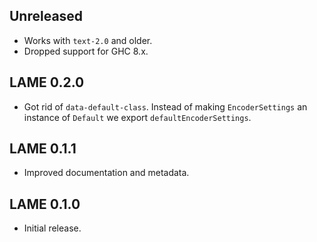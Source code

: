 ## Unreleased

* Works with `text-2.0` and older.
* Dropped support for GHC 8.x.

## LAME 0.2.0

* Got rid of `data-default-class`. Instead of making `EncoderSettings` an
  instance of `Default` we export `defaultEncoderSettings`.

## LAME 0.1.1

* Improved documentation and metadata.

## LAME 0.1.0

* Initial release.
